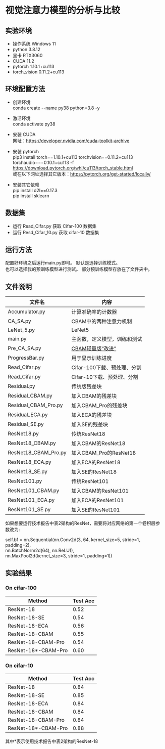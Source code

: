 # 视觉注意力模型的分析与比较

## 实验环境

* 操作系统 Windows 11
* python 3.8.12
* 显卡 RTX3060
* CUDA 11.2
* pytorch 1.10.1+cu113
* torch_vision 0.11.2+cu113

## 环境配置方法  

* 创建环境  
conda create --name py38 python=3.8 -y  
* 激活环境  
conda activate py38  
* 安装 CUDA  
网址：<https://developer.nvidia.com/cuda-toolkit-archive>  
* 安装 pytorch  
pip3 install torch==1.10.1+cu113 torchvision==0.11.2+cu113 torchaudio===0.10.1+cu113 -f <https://download.pytorch.org/whl/cu113/torch_stable.html>  
或在以下网址选择其它版本：<https://pytorch.org/get-started/locally/>  

* 安装其它依赖  
pip install d2l==0.17.3  
pip install sklearn

## 数据集

* 运行 Read_Cifar.py 获取 Cifar-100 数据集  
* 运行 Resd_Cifar_10.py 获取 cifar-10 数据集

## 运行方法

配置好环境之后运行main.py即可。
默认是选择训练模式。  
也可以选择我的预训练模型进行测试。
部分预训练模型存放在了文件夹中。

## 文件说明

| 文件名 | 内容 |
| ------ | -------- |
| Accumulator.py | 计算准确率的计数器 |
| CA_SA.py | CBAM中的两种注意力机制 |
| LeNet_5.py | LeNet5 |
| main.py | 主函数，定义模型，训练和测试 |
| Pre_CA_SA.py | <u> CBAM轻量版“改进” </u> |
| ProgressBar.py | 用于显示训练进度 |
| Read_Cifar.py | Cifar-100下载、预处理、分割 |
| Read_Cifar.py | Cifar-10下载、预处理、分割 |
| Residual.py | 传统版残差块 |
| Residual_CBAM.py | 加入CBAM的残差块 |
| Residual_CBAM_Pro.py | 加入CBAM_Pro的残差块 |
| Residual_ECA.py | 加入ECA的残差块 |
| Residual_SE.py | 加入SE的残差块 |
| ResNet18.py | 传统ResNet18 |
| ResNet18_CBAM.py | 加入CBAM的ResNet18 |
| ResNet18_CBAM_Pro.py | 加入CBAM_Pro的ResNet18 |
| ResNet18_ECA.py | 加入ECA的ResNet18 |
| ResNet18_SE.py | 加入SE的ResNet18 |
| ResNet101.py | 传统ResNet101 |
| ResNet101_CBAM.py | 加入CBAM的ResNet101 |
| ResNet101_ECA.py | 加入ECA的ResNet101 |
| ResNet101_SE.py | 加入SE的ResNet101 |

如果想要运行技术报告中表2架构的ResNet，需要将对应网络的第一个卷积层参数改为:

self.b1 =  nn.Sequential(nn.Conv2d(3, 64, kernel_size=5, stride=1, padding=2),  
                   nn.BatchNorm2d(64), nn.ReLU(),  
                   nn.MaxPool2d(kernel_size=3, stride=1, padding=1))  

## 实验结果

### On cifar-100

| Method | Test Acc |
| ------ | -------- |
| ResNet-18 | 0.52 |
| ResNet-18-SE | 0.54 |
| ResNet-18-ECA | 0.56 |
| ResNet-18-CBAM | 0.55 |
| ResNet-18-CBAM-Pro | 0.54 |
| ResNet-18*-CBAM-Pro | 0.60 |

### On cifar-10

| Method | Test Acc |
| ------ | -------- |
| ResNet-18| 0.84 |
| ResNet-18-SE| 0.85 |
| ResNet-18-ECA| 0.84 |
| ResNet-18-CBAM| 0.84 |
| ResNet-18-CBAM-Pro| 0.84 |
| ResNet-18*-CBAM-Pro| 0.88 |

其中*表示使用技术报告中表2架构的ResNet-18
